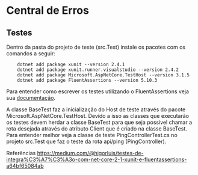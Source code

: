 # Central de Erros

## Testes

Dentro da pasta do projeto de teste (src.Test) instale os pacotes com os comandos a seguir:

``` 
	dotnet add package xunit --version 2.4.1
	dotnet add package xunit.runner.visualstudio --version 2.4.2
	dotnet add package Microsoft.AspNetCore.TestHost --version 3.1.5
	dotnet add package FluentAssertions --version 5.10.3
```

Para entender como escrever os testes utilizando o FluentAssertions veja sua [documentação](https://fluentassertions.com/introduction).

A classe BaseTest faz a inicialização do Host de teste através do pacote Microsoft.AspNetCore.TestHost. Devido a isso as classes que executarão os testes devem herdar a classe BaseTest para que seja possível chamar a rota desejada através do atributo Client que é criado na classe BaseTest. Para entender melhor veja a classe de teste PingControllerTest.cs no projeto src.Test que faz o teste da rota api/ping (PingController).

Referências
https://medium.com/@higorluis/testes-de-integra%C3%A7%C3%A3o-com-net-core-2-1-xunit-e-fluentassertions-a64bf65084ab
